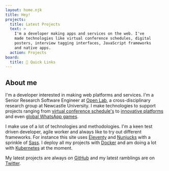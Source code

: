 ```yaml
---
layout: home.njk
title: Hey!
projects:
  title: Latest Projects
  text: >
    I'm a developer making apps and services on the web. I've
    made technologies like virtual conference schedules, digital
    posters, interview tagging interfaces, JavaScript frameworks
    and native apps.
  action: Projects
board:
  title: 🔗 Quick Links
---
```


## About me

I'm a developer interested in making web platforms and services.
I'm a Senior Research Software Engineer at [Open Lab](https://openlab.ncl.ac.uk),
a cross-disciplinary research group at Newcastle University.
I make technologies to support projects ranging from [virtual conference schedule's](https://climate-red.openlab.dev)
to [innovative platforms](https://catalyst.not-equal.tech/)
and even [global WhatsApp games](https://whatfutures.org/).

I make use of a lot of technologies and methodologies.
I'm a keen test driven developer, agile worker and always like to try out different frameworks.
For instance this site uses [Eleventy](https://www.11ty.io/)
and [Nunjucks](https://mozilla.github.io/nunjucks/)
with a sprinkle of [Sass](https://sass-lang.com/).
I deploy all my projects with [Docker](https://docker.com)
and am doing a lot with [Kubernetes](https://kubernetes.io/) at the moment.

My latest projects are always on [GitHub](https://github.com/robb-j)
and my latest ramblings are on [Twitter](https://twitter.com/Robbb_J).
